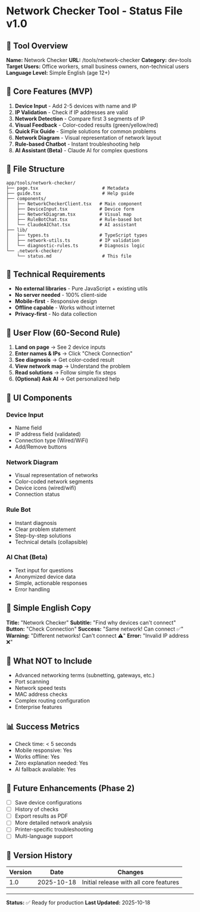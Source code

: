 <!-- app/tools/network-checker/.network-checker/status.md -->

# Network Checker Tool - Status File v1.0

## 📌 Tool Overview

**Name:** Network Checker
**URL:** /tools/network-checker
**Category:** dev-tools
**Target Users:** Office workers, small business owners, non-technical users
**Language Level:** Simple English (age 12+)

## 🎯 Core Features (MVP)

1. **Device Input** - Add 2-5 devices with name and IP
2. **IP Validation** - Check if IP addresses are valid
3. **Network Detection** - Compare first 3 segments of IP
4. **Visual Feedback** - Color-coded results (green/yellow/red)
5. **Quick Fix Guide** - Simple solutions for common problems
6. **Network Diagram** - Visual representation of network layout
7. **Rule-based Chatbot** - Instant troubleshooting help
8. **AI Assistant (Beta)** - Claude AI for complex questions

## 📁 File Structure
```
app/tools/network-checker/
├── page.tsx                        # Metadata
├── guide.tsx                       # Help guide
├── components/
│   ├── NetworkCheckerClient.tsx   # Main component
│   ├── DeviceInput.tsx            # Device form
│   ├── NetworkDiagram.tsx         # Visual map
│   ├── RuleBotChat.tsx            # Rule-based bot
│   └── ClaudeAIChat.tsx           # AI assistant
├── lib/
│   ├── types.ts                   # TypeScript types
│   ├── network-utils.ts           # IP validation
│   └── diagnostic-rules.ts        # Diagnosis logic
└── .network-checker/
    └── status.md                   # This file
```

## 🔧 Technical Requirements

- **No external libraries** - Pure JavaScript + existing utils
- **No server needed** - 100% client-side
- **Mobile-first** - Responsive design
- **Offline capable** - Works without internet
- **Privacy-first** - No data collection

## 💭 User Flow (60-Second Rule)

1. **Land on page** → See 2 device inputs
2. **Enter names & IPs** → Click "Check Connection"
3. **See diagnosis** → Get color-coded result
4. **View network map** → Understand the problem
5. **Read solutions** → Follow simple fix steps
6. **(Optional) Ask AI** → Get personalized help

## 🎨 UI Components

### Device Input
- Name field
- IP address field (validated)
- Connection type (Wired/WiFi)
- Add/Remove buttons

### Network Diagram
- Visual representation of networks
- Color-coded network segments
- Device icons (wired/wifi)
- Connection status

### Rule Bot
- Instant diagnosis
- Clear problem statement
- Step-by-step solutions
- Technical details (collapsible)

### AI Chat (Beta)
- Text input for questions
- Anonymized device data
- Simple, actionable responses
- Error handling

## 📝 Simple English Copy

**Title:** "Network Checker"
**Subtitle:** "Find why devices can't connect"
**Button:** "Check Connection"
**Success:** "Same network! Can connect ✅"
**Warning:** "Different networks! Can't connect ⚠️"
**Error:** "Invalid IP address ❌"

## 🚫 What NOT to Include

- Advanced networking terms (subnetting, gateways, etc.)
- Port scanning
- Network speed tests
- MAC address checks
- Complex routing configuration
- Enterprise features

## 📊 Success Metrics

- Check time: < 5 seconds
- Mobile responsive: Yes
- Works offline: Yes
- Zero explanation needed: Yes
- AI fallback available: Yes

## 🔄 Future Enhancements (Phase 2)

- [ ] Save device configurations
- [ ] History of checks
- [ ] Export results as PDF
- [ ] More detailed network analysis
- [ ] Printer-specific troubleshooting
- [ ] Multi-language support

## 📅 Version History

| Version | Date | Changes |
|---------|------|---------|
| 1.0 | 2025-10-18 | Initial release with all core features |

---

**Status:** ✅ Ready for production
**Last Updated:** 2025-10-18